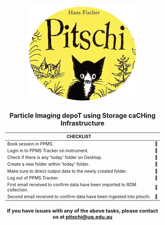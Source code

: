 <div align="center">

![image](images/pitschiLogo.jpg)

## Particle Imaging depoT using Storage caCHing Infrastructure 

| CHECKLIST           |  | 
|----------------|-----------|
| <div align="left"> Book session in PPMS.</div> | 🔲  
| <div align="left"> Login in to PPMS Tracker on instrument.</div> | 🔲  
| <div align="left"> Check if there is any 'today' folder on Desktop. </div>| 🔲  
| <div align="left"> Create a new folder within 'today' folder.</div>| 🔲  
| <div align="left"> Make sure to direct output data to the newly created folder.</div>| 🔲  
| <div align="left"> Log out of PPMS Tracker.</div> | 🔲  
| <div align="left"> First email received to confirm data have been imported to RDM collection.</div>| 🔲  
| <div align="left"> Second email received to confirm data have been ingested into pitschi.</div>| 🔲  

### If you have issues with any of the above tasks, please contact us at pitschi@uq.edu.au
</div>

